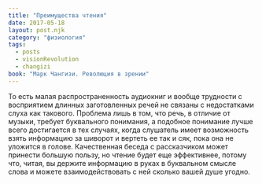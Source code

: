 ```yaml
---
title: "Преимущества чтения"
date: 2017-05-18
layout: post.njk
category: "физиология"
tags:
  - posts
  - visionRevolution
  - changizi
book: "Марк Чангизи. Революция в зрении"
---
```


То есть малая распространенность аудиокниг и вообще трудности с восприятием длинных заготовленных речей не связаны с недостатками слуха как такового. Проблема лишь в том, что речь, в отличие от музыки, требует буквального понимания, а подобное понимание лучше всего достигается в тех случаях, когда слушатель имеет возможность взять информацию за шиворот и вертеть ее так и сяк, пока она не уложится в голове. Качественная беседа с рассказчиком может принести большую пользу, но чтение будет еще эффективнее, потому что, читая, вы держите информацию в руках в буквальном смысле слова и можете взаимодействовать с ней сколько вашей душе угодно.
